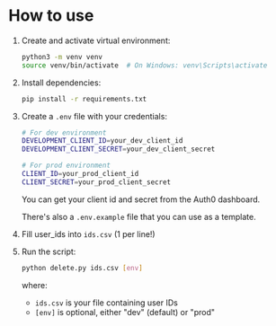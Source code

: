 # How to use

1. Create and activate virtual environment:
   ```bash
   python3 -m venv venv
   source venv/bin/activate  # On Windows: venv\Scripts\activate
   ```

2. Install dependencies:
   ```bash
   pip install -r requirements.txt
   ```

3. Create a `.env` file with your credentials:
   ```bash
   # For dev environment
   DEVELOPMENT_CLIENT_ID=your_dev_client_id
   DEVELOPMENT_CLIENT_SECRET=your_dev_client_secret

   # For prod environment
   CLIENT_ID=your_prod_client_id
   CLIENT_SECRET=your_prod_client_secret
   ```

   You can get your client id and secret from the Auth0 dashboard.

   There's also a `.env.example` file that you can use as a template.

4. Fill user_ids into `ids.csv` (1 per line!)

5. Run the script:
   ```bash
   python delete.py ids.csv [env]
   ```
   where:
   - `ids.csv` is your file containing user IDs
   - `[env]` is optional, either "dev" (default) or "prod"
